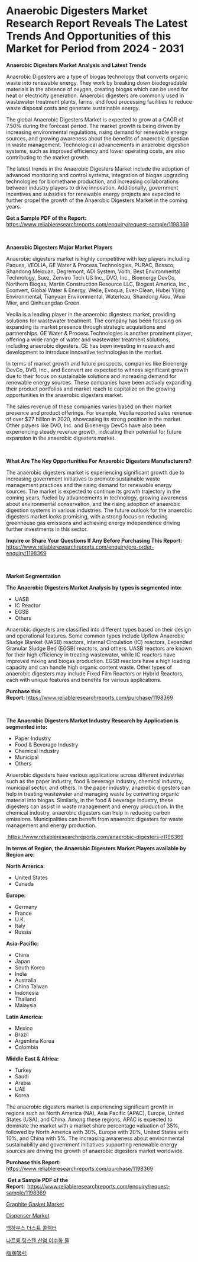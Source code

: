 <p><h1>Anaerobic Digesters Market Research Report Reveals The Latest Trends And Opportunities of this Market for Period from 2024 - 2031</h1></p><p><strong>Anaerobic Digesters Market Analysis and Latest Trends</strong></p>
<p><p>Anaerobic Digesters are a type of biogas technology that converts organic waste into renewable energy. They work by breaking down biodegradable materials in the absence of oxygen, creating biogas which can be used for heat or electricity generation. Anaerobic digesters are commonly used in wastewater treatment plants, farms, and food processing facilities to reduce waste disposal costs and generate sustainable energy.</p><p>The global Anaerobic Digesters Market is expected to grow at a CAGR of 7.50% during the forecast period. The market growth is being driven by increasing environmental regulations, rising demand for renewable energy sources, and growing awareness about the benefits of anaerobic digestion in waste management. Technological advancements in anaerobic digestion systems, such as improved efficiency and lower operating costs, are also contributing to the market growth.</p><p>The latest trends in the Anaerobic Digesters Market include the adoption of advanced monitoring and control systems, integration of biogas upgrading technologies for biomethane production, and increasing collaborations between industry players to drive innovation. Additionally, government incentives and subsidies for renewable energy projects are expected to further propel the growth of the Anaerobic Digesters Market in the coming years.</p></p>
<p><strong>Get a Sample PDF of the Report:&nbsp;</strong> <a href="https://www.reliableresearchreports.com/enquiry/request-sample/1198369">https://www.reliableresearchreports.com/enquiry/request-sample/1198369</a></p>
<p>&nbsp;</p>
<p><strong>Anaerobic Digesters Major Market Players</strong></p>
<p><p>Anaerobic digesters market is highly competitive with key players including Paques, VEOLIA, GE Water & Process Technologies, PURAC, Bossco, Shandong Meiquan, Degremont, ADI System, Voith, Best Environmental Technology, Suez, Zenviro Tech US Inc., DVO, Inc., Bioenergy DevCo, Northern Biogas, Martin Construction Resource LLC, Biogest America, Inc., Econvert, Global Water & Energy, Welle, Evoqua, Ever-Clean, Hubei Yijing Environmental, Tianyuan Environmental, Waterleau, Shandong Aiou, Wuxi Mier, and Qinhuangdao Green.</p><p>Veolia is a leading player in the anaerobic digesters market, providing solutions for wastewater treatment. The company has been focusing on expanding its market presence through strategic acquisitions and partnerships. GE Water & Process Technologies is another prominent player, offering a wide range of water and wastewater treatment solutions, including anaerobic digesters. GE has been investing in research and development to introduce innovative technologies in the market.</p><p>In terms of market growth and future prospects, companies like Bioenergy DevCo, DVO, Inc., and Econvert are expected to witness significant growth due to their focus on sustainable solutions and increasing demand for renewable energy sources. These companies have been actively expanding their product portfolios and market reach to capitalize on the growing opportunities in the anaerobic digesters market.</p><p>The sales revenue of these companies varies based on their market presence and product offerings. For example, Veolia reported sales revenue of over $27 billion in 2020, showcasing its strong position in the market. Other players like DVO, Inc. and Bioenergy DevCo have also been experiencing steady revenue growth, indicating their potential for future expansion in the anaerobic digesters market.</p></p>
<p>&nbsp;</p>
<p><strong>What Are The Key Opportunities For Anaerobic Digesters Manufacturers?</strong></p>
<p><p>The anaerobic digesters market is experiencing significant growth due to increasing government initiatives to promote sustainable waste management practices and the rising demand for renewable energy sources. The market is expected to continue its growth trajectory in the coming years, fueled by advancements in technology, growing awareness about environmental conservation, and the rising adoption of anaerobic digestion systems in various industries. The future outlook for the anaerobic digesters market looks promising, with a strong focus on reducing greenhouse gas emissions and achieving energy independence driving further investments in this sector.</p></p>
<p><strong>Inquire or Share Your Questions If Any Before Purchasing This Report:</strong> <a href="https://www.reliableresearchreports.com/enquiry/pre-order-enquiry/1198369">https://www.reliableresearchreports.com/enquiry/pre-order-enquiry/1198369</a></p>
<p>&nbsp;</p>
<p><strong>Market Segmentation</strong></p>
<p><strong>The Anaerobic Digesters Market Analysis by types is segmented into:</strong></p>
<p><ul><li>UASB</li><li>IC Reactor</li><li>EGSB</li><li>Others</li></ul></p>
<p><p>Anaerobic digesters are classified into different types based on their design and operational features. Some common types include Upflow Anaerobic Sludge Blanket (UASB) reactors, Internal Circulation (IC) reactors, Expanded Granular Sludge Bed (EGSB) reactors, and others. UASB reactors are known for their high efficiency in treating wastewater, while IC reactors have improved mixing and biogas production. EGSB reactors have a high loading capacity and can handle high organic content waste. Other types of anaerobic digesters may include Fixed Film Reactors or Hybrid Reactors, each with unique features and benefits for various applications.</p></p>
<p><strong>Purchase this Report:&nbsp;</strong><a href="https://www.reliableresearchreports.com/purchase/1198369">https://www.reliableresearchreports.com/purchase/1198369</a></p>
<p>&nbsp;</p>
<p><strong>The Anaerobic Digesters Market Industry Research by Application is segmented into:</strong></p>
<p><ul><li>Paper Industry</li><li>Food & Beverage Industry</li><li>Chemical Industry</li><li>Municipal</li><li>Others</li></ul></p>
<p><p>Anaerobic digesters have various applications across different industries such as the paper industry, food & beverage industry, chemical industry, municipal sector, and others. In the paper industry, anaerobic digesters can help in treating wastewater and managing waste by converting organic material into biogas. Similarly, in the food & beverage industry, these digesters can assist in waste management and energy production. In the chemical industry, anaerobic digesters can help in reducing carbon emissions. Municipalities can benefit from anaerobic digesters for waste management and energy production.</p></p>
<p><a href="https://www.reliableresearchreports.com/anaerobic-digesters-r1198369">&nbsp;https://www.reliableresearchreports.com/anaerobic-digesters-r1198369</a></p>
<p><strong>In terms of Region, the Anaerobic Digesters Market Players available by Region are:</strong></p>
<p>
    <p> <strong> North America: </strong>
        <ul>
            <li>United States</li>
            <li>Canada</li>
        </ul>
        </p> 
    <p> <strong> Europe: </strong>
        <ul>
            <li>Germany</li>
            <li>France</li>
            <li>U.K.</li>
            <li>Italy</li>
            <li>Russia</li>
        </ul>
        </p> 
    <p> <strong> Asia-Pacific: </strong>
        <ul>
            <li>China</li>
            <li>Japan</li>
            <li>South Korea</li>
            <li>India</li>
            <li>Australia</li>
            <li>China Taiwan</li>
            <li>Indonesia</li>
            <li>Thailand</li>
            <li>Malaysia</li>
        </ul>
        </p> 
    <p> <strong> Latin America: </strong>
        <ul>
            <li>Mexico</li>
            <li>Brazil</li>
            <li>Argentina Korea</li>
            <li>Colombia</li>
        </ul>
        </p> 
    <p> <strong> Middle East & Africa: </strong>
        <ul>
            <li>Turkey</li>
            <li>Saudi</li>
            <li>Arabia</li>
            <li>UAE</li>
            <li>Korea</li>
        </ul>
    </p>
    </p>
<p><p>The anaerobic digesters market is experiencing significant growth in regions such as North America (NA), Asia Pacific (APAC), Europe, United States (USA), and China. Among these regions, APAC is expected to dominate the market with a market share percentage valuation of 35%, followed by North America with 30%, Europe with 20%, United States with 10%, and China with 5%. The increasing awareness about environmental sustainability and government initiatives supporting renewable energy sources are driving the growth of anaerobic digesters market worldwide.</p></p>
<p><strong>Purchase this Report: </strong><a href="https://www.reliableresearchreports.com/purchase/1198369">https://www.reliableresearchreports.com/purchase/1198369</a></p>
<p>&nbsp;<strong>Get a Sample PDF of the Report:&nbsp;&nbsp;</strong><a href="https://www.reliableresearchreports.com/enquiry/request-sample/1198369">https://www.reliableresearchreports.com/enquiry/request-sample/1198369</a></p>
<p><strong></strong></p>
<p><p><a href="https://issuu.com/reportprime-2/docs/graphite-gasket-market-size-2030.pptx">Graphite Gasket Market</a></p><p><a href="https://github.com/juancolorado15/Market-Research-Report-List-2/blob/main/dispenser-market.md">Dispenser Market</a></p><p><a href="https://github.com/xvz497517413/Market-Research-Report-List-1/blob/main/933217319349.md">백하우스 더스트 콜렉터</a></p><p><a href="https://medium.com/@kirby6567566/%EB%82%98%ED%8A%B8%EB%A5%A8-%ED%85%85%EC%8A%A4%ED%85%90%EC%82%B0-%EC%9D%B4%EC%88%98%ED%99%94%EB%AC%BC-%EC%8B%9C%EC%9E%A5-%EC%9C%A0%ED%98%95-%EC%9D%91%EC%9A%A9-%EB%B0%8F-%EC%A7%80%EB%A6%AC%EB%B3%84-%EC%A2%85%ED%95%A9-%ED%8F%89%EA%B0%80-6c6770a40db0">나트륨 텅스텐 산염 이수화 물</a></p><p><a href="https://medium.com/@kathleencrooks2003/%E3%83%AA%E3%83%9D%E3%82%B9%E3%82%A2%E3%82%AF%E3%82%B7%E3%83%A7%E3%83%B3%E5%B8%82%E5%A0%B4-%E7%AB%B6%E4%BA%89%E5%88%86%E6%9E%90-%E5%B8%82%E5%A0%B4%E5%8B%95%E5%90%91-2031%E5%B9%B4%E3%81%BE%E3%81%A7%E3%81%AE%E4%BA%88%E6%B8%AC-0125881f6a5a">脂肪吸引</a></p></p>